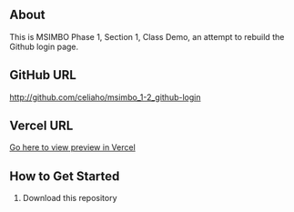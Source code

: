 ## About
This is MSIMBO Phase 1, Section 1, Class Demo, an attempt to rebuild the Github login page.

## GitHub URL
<a href="http://github.com/celiaho/msimbo_1-2_github-login" target="_blank">http://github.com/celiaho/msimbo_1-2_github-login</a>

## Vercel URL
<a href="http://1-2-github-login.vercel.app/" target="_blank">Go here to view preview in Vercel</a>


## How to Get Started
1. Download this repository